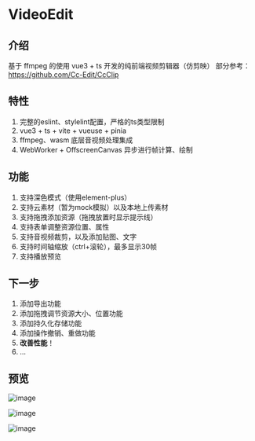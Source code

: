 # VideoEdit

## 介绍
基于 ffmpeg 的使用 vue3 + ts 开发的纯前端视频剪辑器（仿剪映）
部分参考：https://github.com/Cc-Edit/CcClip

## 特性
1. 完整的eslint、stylelint配置，严格的ts类型限制
2. vue3 + ts + vite + vueuse + pinia
3. ffmpeg、wasm 底层音视频处理集成
4. WebWorker + OffscreenCanvas 异步进行帧计算、绘制

## 功能
1. 支持深色模式（使用element-plus）
2. 支持云素材（暂为mock模拟）以及本地上传素材
3. 支持拖拽添加资源（拖拽放置时显示提示线）
4. 支持表单调整资源位置、属性
5. 支持音视频裁剪，以及添加贴图、文字
6. 支持时间轴缩放（ctrl+滚轮），最多显示30帧
7. 支持播放预览

## 下一步
1. 添加导出功能
2. 添加拖拽调节资源大小、位置功能
3. 添加持久化存储功能
4. 添加操作撤销、重做功能
5. **改善性能**！
6. ...

## 预览
![image](https://github.com/pan-jy/VideoEditor/assets/81850790/aea240da-647b-42ba-aaf0-3b1f6b58d672)

![image](https://github.com/pan-jy/VideoEditor/assets/81850790/03379ad5-d599-496d-ad1d-0d69c517275e)

![image](https://github.com/pan-jy/VideoEditor/assets/81850790/6f95f1c1-f1fd-4984-b22c-eaff9bd3c5a8)


